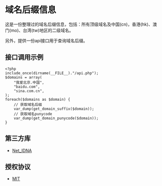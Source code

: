域名后缀信息
=============

这是一份整理过的域名后缀信息，包括：所有顶级域名及中国(cn)，香港(hk)、澳门(mo)、台湾(tw)地区的二级域名。

另外，提供一份api接口用于查询域名后缀。

## 接口调用示例

```
<?php
include_once(dirname(__FILE__)."/api.php");
$domains = array(
    "我爱北京.中国",
    "baidu.com",
    "sina.com.cn",
);
foreach($domains as $domain) {
    // 获取域名后缀
    var_dump(get_domain_suffix($domain));
    // 获取域名punycode
    var_dump(get_domain_punycode($domain));
}
```

## 第三方库

* [Net_IDNA](https://phlymail.com/en/downloads/idna-convert.html)

## 授权协议

* [MIT](http://opensource.org/licenses/MIT)

